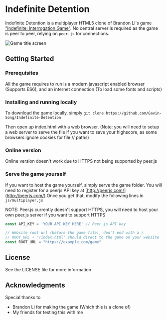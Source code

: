 # Indefinite Detention

Indefinite Detention is a multiplayer HTML5 clone of Brandon Li's game ["Indefinite: Interrogation Game"](https://play.google.com/store/apps/details?id=air.me.brandlibel.indefinite&hl=en). No central server is required as the game is peer to peer, relying on `peer.js` for connections.

![Game title screen](https://i.imgur.com/2yUDYLS.jpg)

## Getting Started

### Prerequisites
All the game requires to run is a modern javascript enabled browser (Supports ES6), and an internet connection (To load some fonts and scripts)

### Installing and running locally
To download the game locally, simply
`git clone https://github.com/Gavin-Song/Indefinite-Detention`

Then open up index.html with a web browser. (Note: you will need to setup a web server to serve the file if you want to save your highscore, as some browsers ignore cookies for file:// paths)

### Online version
Online version doesn't work due to HTTPS not being supported by peer.js

### Serve the game yourself
If you want to host the game yourself, simply serve the game folder. You will need to register for a peerjs API key at [http://peerjs.com/](http://peerjs.com/) Once you get that, modify the following lines in `js/multiplayer.js`

NOTE: Peer.js currently doesn't support HTTPS, you will need to host your own peer.js server if you want to support HTTPS

```javascript
const API_KEY = 'YOUR API KEY HERE' // Peer.js API key

// Website root url (before the game file), don't end with a /
// ROOT_URL + "/index.html" should direct to the game on your website
const ROOT_URL = "https://example.com/game"   
```
## License
See the LICENSE file for more information

## Acknowledgments
Special thanks to

 - Brandon Li for making the game (Which this is a clone of)
 - My friends for testing this with me
